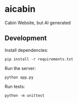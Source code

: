 # aicabin
Cabin Website, but AI generated

## Development

Install dependencies:

```
pip install -r requirements.txt
```

Run the server:

```
python app.py
```

Run tests:

```
python -m unittest
```
